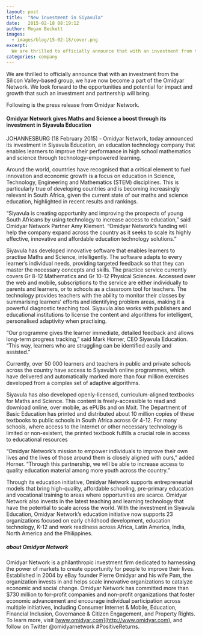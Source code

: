 ```yaml
---
layout: post
title:  "New investment in Siyavula"
date:   2015-02-18 08:19:12
author: Megan Beckett
images:
  - images/blog/15-02-18/cover.png
excerpt:
  We are thrilled to officially announce that with an investment from the Silicon Valley-based group, we have now become a part of the Omidyar Network. We look forward to the opportunities and potential for impact and growth that such an investment and partnership will bring.
categories: company
---
```

We are thrilled to officially announce that with an investment from the Silicon Valley-based group, we have now become a part of the Omidyar Network. We look forward to the opportunities and potential for impact and growth that such an investment and partnership will bring.

Following is the press release from Omidyar Network.

#### Omidyar Network gives Maths and Science a boost through its investment in Siyavula Education

JOHANNESBURG (18 February 2015) - Omidyar Network, today announced its investment in Siyavula Education, an education technology company that enables learners to improve their performance in high school mathematics and science through technology-empowered learning.

Around the world, countries have recognised that a critical element to fuel innovation and economic growth is a focus on education in Science, Technology, Engineering and Mathematics (STEM) disciplines. This is particularly true of developing countries and is becoming increasingly relevant in South Africa, given the current state of our maths and science education, highlighted in recent results and rankings.

“Siyavula is creating opportunity and improving the prospects of young South Africans by using technology to increase access to education,” said Omidyar Network Partner Amy Klement. “Omidyar Network’s funding will help the company expand across the country as it seeks to scale its highly effective, innovative and affordable education technology solutions.”

Siyavula has developed innovative software that enables learners to practise Maths and Science, intelligently. The software adapts to every learner’s individual needs, providing targeted feedback so that they can master the necessary concepts and skills. The practice service currently covers Gr 8-12 Mathematics and Gr 10-12 Physical Sciences. Accessed over the web and mobile, subscriptions to the service are either individually to parents and learners, or to schools as a classroom tool for teachers. The technology provides teachers with the ability to monitor their classes by summarising learners’ efforts and identifying problem areas, making it a powerful diagnostic teaching tool. Siyavula also works with publishers and educational institutions to license the content and algorithms for intelligent, personalised adaptivity when practising.

“Our programme gives the learner immediate, detailed feedback and allows long-term progress tracking,” said Mark Horner, CEO Siyavula Education. “This way, learners who are struggling can be identified easily and assisted.”

Currently, over 50 000 learners and teachers in public and private schools across the country have access to Siyavula’s online programmes, which have delivered and automatically marked more than four million exercises developed from a complex set of adaptive algorithms.

Siyavula has also developed openly-licensed, curriculum-aligned textbooks for Maths and Science. This content is freely-accessible to read and download online, over mobile, as ePUBs and on Mxit. The Department of Basic Education has printed and distributed about 10 million copies of these textbooks to public schools in South Africa across Gr 4-12. For many schools, where access to the Internet or other necessary technology is limited or non-existent, the printed textbook fulfills a crucial role in access to educational resources

“Omidyar Network’s mission to empower individuals to improve their own lives and the lives of those around them is closely aligned with ours,” added Horner.  “Through this partnership, we will be able to increase access to quality education material among more youth across the country.”

Through its education initiative, Omidyar Network supports entrepreneurial models that bring high-quality, affordable schooling, pre-primary education and vocational training to areas where opportunities are scarce. Omidyar Network also invests in the latest teaching and learning technology that have the potential to scale across the world. With the investment in Siyavula Education, Omidyar Network’s education initiative now supports 23 organizations focused on early childhood development, education technology, K-12 and work readiness across Africa, Latin America, India, North America and the Philippines.

##### about Omidyar Network
Omidyar Network is a philanthropic investment firm dedicated to harnessing the power of markets to create opportunity for people to improve their lives. Established in 2004 by eBay founder Pierre Omidyar and his wife Pam, the organization invests in and helps scale innovative organizations to catalyze economic and social change. Omidyar Network has committed more than $730 million to for-profit companies and non-profit organizations that foster economic advancement and encourage individual participation across multiple initiatives, including Consumer Internet & Mobile, Education, Financial Inclusion, Governance & Citizen Engagement, and Property Rights. To learn more, visit [www.omidyar.com](http://www.omidyar.com), and follow on Twitter @omidyarnetwork  #PositiveReturns.
